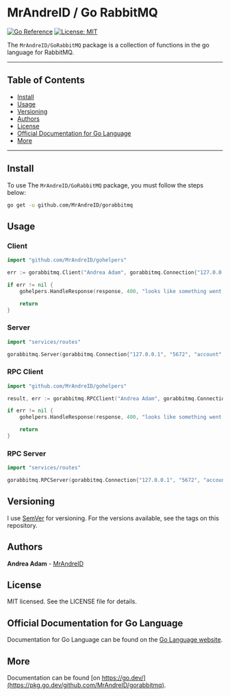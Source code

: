 # MrAndreID / Go RabbitMQ

[![Go Reference](https://pkg.go.dev/badge/github.com/MrAndreID/gorabbitmq.svg)](https://pkg.go.dev/github.com/MrAndreID/gorabbitmq) [![License: MIT](https://img.shields.io/badge/License-MIT-yellow.svg)](https://opensource.org/licenses/MIT)

The `MrAndreID/GoRabbitMQ` package is a collection of functions in the go language for RabbitMQ.

---

## Table of Contents

* [Install](#install)
* [Usage](#usage)
* [Versioning](#versioning)
* [Authors](#authors)
* [License](#license)
* [Official Documentation for Go Language](#official-documentation-for-go-language)
* [More](#more)

---

## Install

To use The `MrAndreID/GoRabbitMQ` package, you must follow the steps below:

```sh
go get -u github.com/MrAndreID/gorabbitmq
```

## Usage

### Client

```go
import "github.com/MrAndreID/gohelpers"

err := gorabbitmq.Client("Andrea Adam", gorabbitmq.Connection{"127.0.0.1", "5672", "account", "account", "account"}, gorabbitmq.QueueSetting{"account", true, false, false, false, nil}, gorabbitmq.OtherSetting{"account", "60000", false, false, 18})

if err != nil {
    gohelpers.HandleResponse(response, 400, "looks like something went wrong", err)

    return
}
```

### Server

```go
import "services/routes"

gorabbitmq.Server(gorabbitmq.Connection{"127.0.0.1", "5672", "account", "account", "account"}, gorabbitmq.QueueSetting{"account", true, false, false, false, nil}, gorabbitmq.ConsumeSetting{"", false, false, false, false, nil}, gorabbitmq.OtherSetting{"account", "60000", false, false, 18}, routes.HandleRequest)
```

### RPC Client

```go
import "github.com/MrAndreID/gohelpers"

result, err := gorabbitmq.RPCClient("Andrea Adam", gorabbitmq.Connection{"127.0.0.1", "5672", "account", "account", "account"}, gorabbitmq.QueueSetting{"account", true, false, false, false, nil}, gorabbitmq.ConsumeSetting{"", true, false, false, false, nil}, gorabbitmq.OtherSetting{"account", "60000", false, false, 18})

if err != nil {
    gohelpers.HandleResponse(response, 400, "looks like something went wrong", err)

    return
}
```

### RPC Server

```go
import "services/routes"

gorabbitmq.RPCServer(gorabbitmq.Connection{"127.0.0.1", "5672", "account", "account", "account"}, gorabbitmq.QueueSetting{"account", true, false, false, false, nil}, gorabbitmq.QosSetting{1, 0, false}, gorabbitmq.ConsumeSetting{"", false, false, false, false, nil}, gorabbitmq.OtherSetting{"account", "60000", false, false, 18}, routes.HandleRequest)
```

## Versioning

I use [SemVer](https://semver.org/) for versioning. For the versions available, see the tags on this repository. 

## Authors

**Andrea Adam** - [MrAndreID](https://github.com/MrAndreID/)

## License

MIT licensed. See the LICENSE file for details.

## Official Documentation for Go Language

Documentation for Go Language can be found on the [Go Language website](https://golang.org/doc/).

## More

Documentation can be found [on https://go.dev/](https://pkg.go.dev/github.com/MrAndreID/gorabbitmq).
